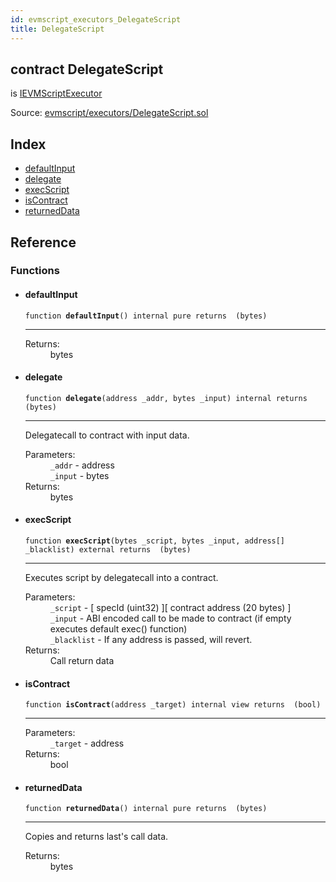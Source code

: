 ```yaml
---
id: evmscript_executors_DelegateScript
title: DelegateScript
---
```


<div class="contract-doc"><div class="contract"><h2 class="contract-header"><span class="contract-kind">contract</span> DelegateScript</h2><p class="base-contracts"><span>is</span> <a href="evmscript_IEVMScriptExecutor.html">IEVMScriptExecutor</a></p><div class="source">Source: <a href="https://github.com/aragon/aragonOS//blob/v3.1.4/contracts/evmscript/executors/DelegateScript.sol" target="_blank">evmscript/executors/DelegateScript.sol</a></div></div><div class="index"><h2>Index</h2><ul><li><a href="evmscript_executors_DelegateScript.html#defaultInput">defaultInput</a></li><li><a href="evmscript_executors_DelegateScript.html#delegate">delegate</a></li><li><a href="evmscript_executors_DelegateScript.html#execScript">execScript</a></li><li><a href="evmscript_executors_DelegateScript.html#isContract">isContract</a></li><li><a href="evmscript_executors_DelegateScript.html#returnedData">returnedData</a></li></ul></div><div class="reference"><h2>Reference</h2><div class="functions"><h3>Functions</h3><ul><li><div class="item function"><span id="defaultInput" class="anchor-marker"></span><h4 class="name">defaultInput</h4><div class="body"><code class="signature">function <strong>defaultInput</strong><span>() </span><span>internal </span><span>pure </span><span>returns  (bytes) </span></code><hr/><dl><dt><span class="label-return">Returns:</span></dt><dd>bytes</dd></dl></div></div></li><li><div class="item function"><span id="delegate" class="anchor-marker"></span><h4 class="name">delegate</h4><div class="body"><code class="signature">function <strong>delegate</strong><span>(address _addr, bytes _input) </span><span>internal </span><span>returns  (bytes) </span></code><hr/><div class="description"><p>Delegatecall to contract with input data.</p></div><dl><dt><span class="label-parameters">Parameters:</span></dt><dd><div><code>_addr</code> - address</div><div><code>_input</code> - bytes</div></dd><dt><span class="label-return">Returns:</span></dt><dd>bytes</dd></dl></div></div></li><li><div class="item function"><span id="execScript" class="anchor-marker"></span><h4 class="name">execScript</h4><div class="body"><code class="signature">function <strong>execScript</strong><span>(bytes _script, bytes _input, address[] _blacklist) </span><span>external </span><span>returns  (bytes) </span></code><hr/><div class="description"><p>Executes script by delegatecall into a contract.</p></div><dl><dt><span class="label-parameters">Parameters:</span></dt><dd><div><code>_script</code> - [ specId (uint32) ][ contract address (20 bytes) ]</div><div><code>_input</code> - ABI encoded call to be made to contract (if empty executes default exec() function)</div><div><code>_blacklist</code> - If any address is passed, will revert.</div></dd><dt><span class="label-return">Returns:</span></dt><dd>Call return data</dd></dl></div></div></li><li><div class="item function"><span id="isContract" class="anchor-marker"></span><h4 class="name">isContract</h4><div class="body"><code class="signature">function <strong>isContract</strong><span>(address _target) </span><span>internal </span><span>view </span><span>returns  (bool) </span></code><hr/><dl><dt><span class="label-parameters">Parameters:</span></dt><dd><div><code>_target</code> - address</div></dd><dt><span class="label-return">Returns:</span></dt><dd>bool</dd></dl></div></div></li><li><div class="item function"><span id="returnedData" class="anchor-marker"></span><h4 class="name">returnedData</h4><div class="body"><code class="signature">function <strong>returnedData</strong><span>() </span><span>internal </span><span>pure </span><span>returns  (bytes) </span></code><hr/><div class="description"><p>Copies and returns last&#x27;s call data.</p></div><dl><dt><span class="label-return">Returns:</span></dt><dd>bytes</dd></dl></div></div></li></ul></div></div></div>
